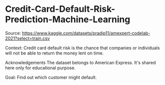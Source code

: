 # Credit-Card-Default-Risk-Prediction-Machine-Learning

Source: https://www.kaggle.com/datasets/pradip11/amexpert-codelab-2021?select=train.csv

Context: Credit card default risk is the chance that companies or individuals will not be able to return the money lent on time.

Acknowledgements
The dataset belongs to American Express. It's shared here only for educational purpose.

Goal:
Find out which customer might default.
